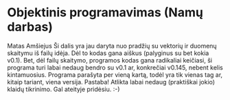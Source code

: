 # Objektinis programavimas (Namų darbas)
Matas Amšiejus
Ši dalis yra jau daryta nuo pradžių su vektorių ir duomenų skaitymu iš failų idėja. Dėl to kodas gana aiškus (palyginus su bet kokia v0.1). Bet, dėl failų skaitymo, programos
kodas gana radikaliai keičiasi, ši programa turi labai nedaug bendro su v0.1 ar, konkrečiai v0.145, nebent kelis kintamuosius. Programa parašyta per vieną kartą, todėl yra tik 
vienas tag ar, kitaip tariant, viena versija.
Pastaba! Atlikta labai nedaug (praktiškai jokio) klaidų tikrinimo. Gal ateityje pridėsiu.
:-)
